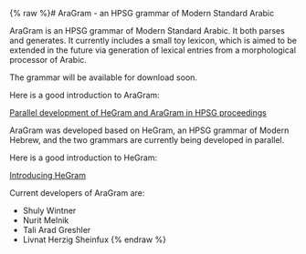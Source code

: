 {% raw %}# AraGram - an HPSG grammar of Modern Standard Arabic

AraGram is an HPSG grammar of Modern Standard Arabic. It both parses and
generates. It currently includes a small toy lexicon, which is aimed to
be extended in the future via generation of lexical entries from a
morphological processor of Arabic.

The grammar will be available for download soon.

Here is a good introduction to AraGram:

[Parallel development of HeGram and AraGram in HPSG
proceedings](http://web.stanford.edu/group/cslipublications/cslipublications/HPSG/2015/ahmw.pdf)

AraGram was developed based on HeGram, an HPSG grammar of
Modern Hebrew, and the two grammars are currently being developed in
parallel.

Here is a good introduction to HeGram:

[Introducing
HeGram](http://lingo.stanford.edu/delphin2015/HeGram_DELPH-IN_slides.pdf)

Current developers of AraGram are:

- Shuly Wintner
- Nurit Melnik
- Tali Arad Greshler
- Livnat Herzig Sheinfux
<update date omitted for speed>{% endraw %}
